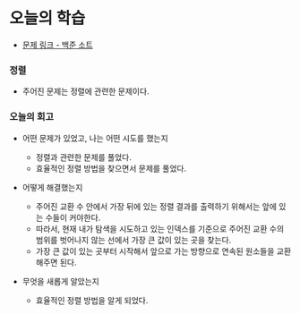 # 오늘의 학습 

- [문제 링크 - 백준 소트](https://www.acmicpc.net/problem/1083)

### 정렬  

- 주어진 문제는 정렬에 관련한 문제이다. 

### 오늘의 회고
  - 어떤 문제가 있었고, 나는 어떤 시도를 했는지 
    - 정렬과 관련한 문제를 풀었다. 
    - 효율적인 정렬 방법을 찾으면서 문제를 풀었다. 

  - 어떻게 해결했는지 
    - 주어진 교환 수 안에서 가장 뒤에 있는 정렬 결과를 출력하기 위해서는 앞에 있는 수들이 커야한다. 
    - 따라서, 현재 내가 탐색을 시도하고 있는 인덱스를 기준으로 주어진 교환 수의 범위를 벗어나지 않는 선에서 가장 큰 값이 있는 곳을 찾는다. 
    - 가장 큰 값이 있는 곳부터 시작해서 앞으로 가는 방향으로 연속된 원소들을 교환해주면 된다.

  - 무엇을 새롭게 알았는지 
    - 효율적인 정렬 방법을 알게 되었다.